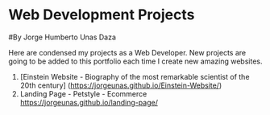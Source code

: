 # Web Development Projects

#By Jorge Humberto Unas Daza

Here are condensed my projects as a Web Developer. New projects are going to be added to this portfolio each time I create new amazing websites. 

1. <a> [Einstein Website - Biography of the most remarkable scientist of the 20th century] (https://jorgeunas.github.io/Einstein-Website/)</a>
2. <a >Landing Page - Petstyle - Ecommerce  https://jorgeunas.github.io/landing-page/</a>
